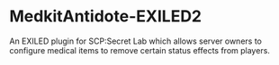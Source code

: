 # MedkitAntidote-EXILED2
An EXILED plugin for SCP:Secret Lab which allows server owners to configure medical items to remove certain status effects from players.
